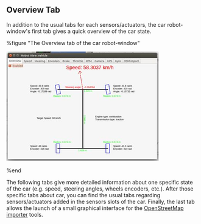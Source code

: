 ## Overview Tab

In addition to the usual tabs for each sensors/actuators, the car robot-window's first tab gives a quick overview of the car state.

%figure "The Overview tab of the car robot-window"

![overview_tab.png](images/overview_tab.thumbnail.jpg)

%end

The following tabs give more detailed information about one specific state of the car (e.g. speed, steering angles, wheels encoders, etc.).
After those specific tabs about car, you can find the usual tabs regarding sensors/actuators added in the sensors slots of the car.
Finally, the last tab allows the launch of a small graphical interface for the [OpenStreetMap importer](openstreetmap-importer.md) tools.
